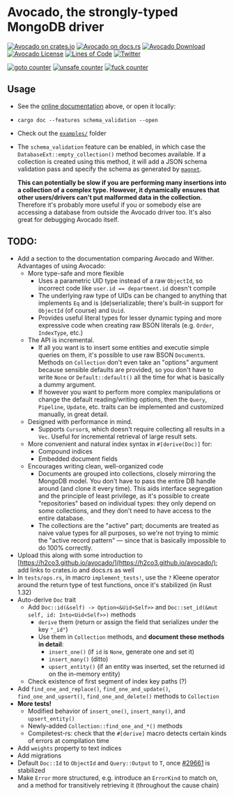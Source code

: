 # Avocado, the strongly-typed MongoDB driver

[![Avocado on crates.io](https://img.shields.io/crates/v/avocado.svg)](https://crates.io/crates/avocado)
[![Avocado on docs.rs](https://docs.rs/avocado/badge.svg)](https://docs.rs/avocado)
[![Avocado Download](https://img.shields.io/crates/d/avocado.svg)](https://crates.io/crates/avocado)
[![Avocado License](https://img.shields.io/badge/license-MIT-blue.svg)](https://github.com/H2CO3/avocado/blob/master/LICENSE.txt)
[![Lines of Code](https://tokei.rs/b1/github/H2CO3/avocado)](https://github.com/Aaronepower/tokei)
[![Twitter](https://img.shields.io/badge/twitter-@H2CO3_iOS-blue.svg?style=flat&colorB=64A5DE&label=Twitter)](http://twitter.com/H2CO3_iOS)

[![goto counter](https://img.shields.io/github/search/H2CO3/avocado/goto.svg)](https://github.com/H2CO3/avocado/search?q=goto)
[![unsafe counter](https://img.shields.io/github/search/H2CO3/avocado/unsafe.svg)](https://github.com/H2CO3/avocado/search?q=unsafe)
[![fuck counter](https://img.shields.io/github/search/H2CO3/avocado/fuck.svg)](https://github.com/H2CO3/avocado/search?q=fuck)

## Usage

* See the [online documentation](https://docs.rs/avocado) above, or open it locally:
* `cargo doc --features schema_validation --open`
* Check out the [`examples/`](https://github.com/H2CO3/avocado/blob/master/examples/) folder
* The `schema_validation` feature can be enabled, in which case the `DatabaseExt::empty_collection()` method becomes available. If a collection is created using this method, it will add a JSON schema validation pass and specify the schema as generated by [`magnet`](https://github.com/H2CO3/magnet).

    **This can potentially be slow if you are performing many insertions into a collection of a complex type. However, it dynamically ensures that other users/drivers can't put malformed data in the collection.** Therefore it's probably more useful if you or somebody else are accessing a database from outside the Avocado driver too. It's also great for debugging Avocado itself.

## TODO:

* Add a section to the documentation comparing Avocado and Wither. Advantages of using Avocado:
	* More type-safe and more flexible
		* Uses a parametric UID type instead of a raw `ObjectId`, so incorrect code like `user.id == department.id` doesn't compile
		* The underlying raw type of UIDs can be changed to anything that implements `Eq` and is (de)serializable; there's built-in support for `ObjectId` (of course) and `Uuid`.
		* Provides useful literal types for lesser dynamic typing and more expressive code when creating raw BSON literals (e.g. `Order`, `IndexType`, etc.)
	* The API is incremental.
		* If all you want is to insert some entities and executie simple queries on them, it's possible to use raw BSON `Document`s. Methods on `Collection` don't even take an "options" argument because sensible defaults are provided, so you don't have to write `None` or `Default::default()` all the time for what is basically a dummy argument.
		* If however you want to perform more complex manipulations or change the default reading/writing options, then the `Query`, `Pipeline`, `Update`, etc. traits can be implemented and customized manually, in great detail.
	* Designed with performance in mind.
		* Supports `Cursor`s, which doesn't require collecting all results in a `Vec`. Useful for incremental retrieval of large result sets.
	* More convenient and natural index syntax in `#[derive(Doc)]` for:
		* Compound indices
		* Embedded document fields
	* Encourages writing clean, well-organized code
		* Documents are grouped into collections, closely mirroring the MongoDB model. You don't have to pass the entire DB handle around (and clone it every time). This aids interface segregation and the principle of least privilege, as it's possible to create "repositories" based on individual types: they only depend on some collections, and they don't need to have access to the entire database.
		* The collections are the "active" part; documents are treated as naive value types for all purposes, so we're not trying to mimic the "active record pattern" — since that is basically impossible to do 100% correctly.
* Upload this along with some introduction to [https://h2co3.github.io/avocado/](https://h2co3.github.io/avocado/); add links to crates.io and docs.rs as well
* In `tests/ops.rs`, in macro `implement_tests!`, use the `?` Kleene operator around the return type of test functions, once it's stabilized (in Rust 1.32)
* Auto-derive `Doc` trait
	* Add `Doc::id(&self) -> Option<&Uid<Self>>` and `Doc::set_id(&mut self, id: Into<Uid<Self>>)` methods
		* `derive` them (return or assign the field that serializes under the key `"_id"`)
		* Use them in `Collection` methods, and **document these methods in detail**:
			* `insert_one()` (if `id` is `None`, generate one and set it)
			* `insert_many()` (ditto)
			* `upsert_entity()` (if an entity was inserted, set the returned id on the in-memory entity)
	* Check existence of first segment of index key paths (?)
* Add `find_one_and_replace()`, `find_one_and_update()`, `find_one_and_upsert()`, `find_one_and_delete()` methods to `Collection`
* **More tests!**
	* Modified behavior of `insert_one()`, `insert_many()`, and `upsert_entity()`
	* Newly-added `Collection::find_one_and_*()` methods
	* Compiletest-rs: check that the `#[derive]` macro detects certain kinds of errors at compilation time
* Add `weights` property to text indices
* Add migrations
* Default `Doc::Id` to `ObjectId` and `Query::Output` to `T`, once [#29661](https://github.com/rust-lang/rust/issues/29661) is stabilized
* Make `Error` more structured, e.g. introduce an `ErrorKind` to match on, and a method for transitively retrieving it (throughout the cause chain)
